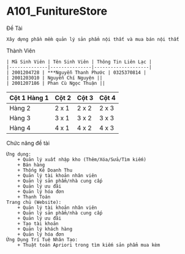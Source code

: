 # A101_FunitureStore

Đề Tài

	Xây dựng phần mềm quản lý sản phẩm nội thất và mua bán nội thất
 
Thành Viên

	| Mã Sinh Viên | Tên Sinh Viên | Thông Tin Liên Lạc |
	|--------------|---------------|--------------------|
	| 2001204728 | ***Nguyễn Thanh Phước | 0325370814 |
	| 2001203010 | Nguyễn Chí Nguyện ||
	| 2001207186 | Phan Cù Ngọc Thuận ||
 
 | Cột 1 Hàng 1 | Cột 2 | Cột 3| Cột 4 |
|--------------|-------|------|-------|
| Hàng 2 | 2 x 1 | 2 x 2 | 2 x 3 | 2 x 4 |
| Hàng 3 | 3 x 1 | 3 x 2 | 3 x 3 | 3 x 4 |
| Hàng 4 | 4 x 1 | 4 x 2 | 4 x 3 | 4 x 4 |
 	
 
Chức năng đề tài

	Ứng dụng:
		+ Quản lý xuất nhập kho (Thêm/Xóa/Sửa/Tìm kiếm)
		+ Bán hàng
		+ Thống Kê Doanh Thu
		+ Quản lý tài khoản nhân viên
		+ Quản lý sản phẩm/nhà cung cấp
		+ Quản lý ưu đãi
		+ Quản lý hóa đơn
		+ Thanh Toán
	Trang chủ (Website):
		+ Quản lý tài khoản nhân viên
		+ Quản lý sản phẩm/nhà cung cấp
		+ Quản lý ưu đãi
		+ Tạo tài khoản
		+ Quản lý khách hàng
		+ Quản lý hóa đơn
	Ứng Dụng Trí Tuệ Nhân Tạo:
		+ Thuật toán Apriori trong tìm kiếm sản phẩm mua kèm
  


